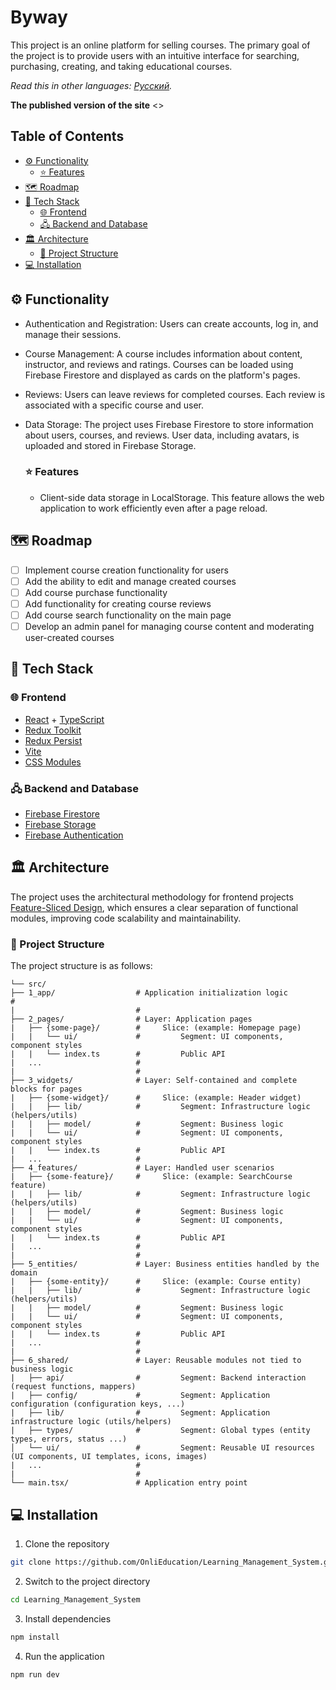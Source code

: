 # Byway

This project is an online platform for selling courses. The primary goal of the project is to provide users with an intuitive interface for searching, purchasing, creating, and taking educational courses.

*Read this in other languages: [Русский](README.ru.md).*

**The published version of the site** <>

## Table of Contents
  - [⚙️ Functionality](#️-functionality)
    - [⭐ Features](#-features)
  - [🗺️ Roadmap](#️-roadmap)
  - [🔧 Tech Stack](#-tech-stack)
    - [🌐 Frontend](#-frontend)
    - [🖧 Backend and Database](#-backend-and-database)
  - [🏛️ Architecture](#️-architecture)
    - [📁 Project Structure](#-project-structure)
  - [💻 Installation](#-installation)
  
## ⚙️ Functionality

- Authentication and Registration: Users can create accounts, log in, and manage their sessions.
- Course Management: A course includes information about content, instructor, and reviews and ratings. Courses can be loaded using Firebase Firestore and displayed as cards on the platform's pages.
- Reviews: Users can leave reviews for completed courses. Each review is associated with a specific course and user.
- Data Storage: The project uses Firebase Firestore to store information about users, courses, and reviews. User data, including avatars, is uploaded and stored in Firebase Storage.

  ### ⭐ Features

  - Client-side data storage in LocalStorage.
    This feature allows the web application to work efficiently even after a page reload.

## 🗺️ Roadmap

- [ ] Implement course creation functionality for users
- [ ] Add the ability to edit and manage created courses
- [ ] Add course purchase functionality
- [ ] Add functionality for creating course reviews
- [ ] Add course search functionality on the main page
- [ ] Develop an admin panel for managing course content and moderating user-created courses

## 🔧 Tech Stack

 ### 🌐 Frontend

   - [React](https://react.dev/learn) + [TypeScript](https://www.typescriptlang.org/)
   - [Redux Toolkit](https://redux-toolkit.js.org/)
   - [Redux Persist](https://github.com/rt2zz/redux-persist#readme)
   - [Vite](https://vitejs.dev/)
   - [CSS Modules](https://github.com/css-modules/css-modules/blob/master/README.md)
 
 ### 🖧 Backend and Database

   - [Firebase Firestore](https://firebase.google.com/products/firestore)
   - [Firebase Storage](https://firebase.google.com/products/storage)
   - [Firebase Authentication](https://firebase.google.com/products/auth)

## 🏛️ Architecture

The project uses the architectural methodology for frontend projects [Feature-Sliced Design](https://feature-sliced.design/ru/), which ensures a clear separation of functional modules, improving code scalability and maintainability.

  ### 📁 Project Structure

  The project structure is as follows:

  ```
  └── src/
  ├── 1_app/                  # Application initialization logic                #
  |                           #
  ├── 2_pages/                # Layer: Application pages
  |   ├── {some-page}/        #     Slice: (example: Homepage page)
  |   |   └── ui/             #         Segment: UI components, component styles
  |   |   └── index.ts        #         Public API
  |   ...                     #
  |                           #
  ├── 3_widgets/              # Layer: Self-contained and complete blocks for pages
  |   ├── {some-widget}/      #     Slice: (example: Header widget)
  |   |   ├── lib/            #         Segment: Infrastructure logic (helpers/utils)
  |   |   ├── model/          #         Segment: Business logic
  |   |   └── ui/             #         Segment: UI components, component styles
  |   |   └── index.ts        #         Public API
  |   ...                     #
  ├── 4_features/             # Layer: Handled user scenarios
  |   ├── {some-feature}/     #     Slice: (example: SearchCourse feature)
  |   |   ├── lib/            #         Segment: Infrastructure logic (helpers/utils)
  |   |   ├── model/          #         Segment: Business logic
  |   |   └── ui/             #         Segment: UI components, component styles
  |   |   └── index.ts        #         Public API
  |   ...                     #
  |                           #
  ├── 5_entities/             # Layer: Business entities handled by the domain
  |   ├── {some-entity}/      #     Slice: (example: Course entity)
  |   |   ├── lib/            #         Segment: Infrastructure logic (helpers/utils)
  |   |   ├── model/          #         Segment: Business logic
  |   |   └── ui/             #         Segment: UI components, component styles
  |   |   └── index.ts        #         Public API
  |   ...                     #
  |                           #
  ├── 6_shared/               # Layer: Reusable modules not tied to business logic
  |   ├── api/                #         Segment: Backend interaction (request functions, mappers)
  |   ├── config/             #         Segment: Application configuration (configuration keys, ...)
  |   ├── lib/                #         Segment: Application infrastructure logic (utils/helpers)
  |   ├── types/              #         Segment: Global types (entity types, errors, status ...)
  │   └── ui/                 #         Segment: Reusable UI resources (UI components, UI templates, icons, images)
  |   ...                     #
  |                           #
  └── main.tsx/               # Application entry point
```

## 💻 Installation

1. Clone the repository

```bash
git clone https://github.com/OnliEducation/Learning_Management_System.git
```

2. Switch to the project directory 

```bash
cd Learning_Management_System

```

3. Install dependencies

```bash
npm install
```

4. Run the application

```bash
npm run dev
```
